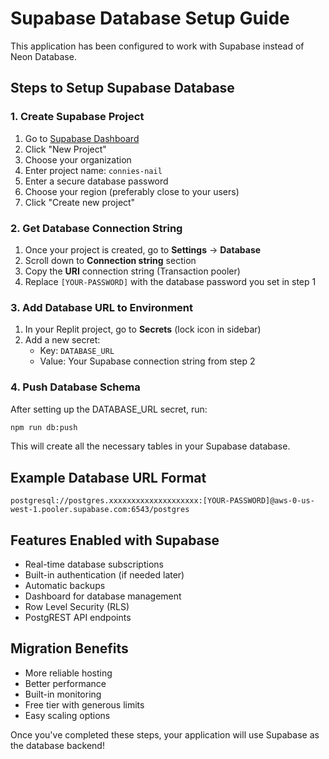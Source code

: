 # Supabase Database Setup Guide

This application has been configured to work with Supabase instead of Neon Database.

## Steps to Setup Supabase Database

### 1. Create Supabase Project
1. Go to [Supabase Dashboard](https://supabase.com/dashboard/projects)
2. Click "New Project"
3. Choose your organization
4. Enter project name: `connies-nail`
5. Enter a secure database password
6. Choose your region (preferably close to your users)
7. Click "Create new project"

### 2. Get Database Connection String
1. Once your project is created, go to **Settings** → **Database**
2. Scroll down to **Connection string** section
3. Copy the **URI** connection string (Transaction pooler)
4. Replace `[YOUR-PASSWORD]` with the database password you set in step 1

### 3. Add Database URL to Environment
1. In your Replit project, go to **Secrets** (lock icon in sidebar)
2. Add a new secret:
   - Key: `DATABASE_URL`
   - Value: Your Supabase connection string from step 2

### 4. Push Database Schema
After setting up the DATABASE_URL secret, run:
```bash
npm run db:push
```

This will create all the necessary tables in your Supabase database.

## Example Database URL Format
```
postgresql://postgres.xxxxxxxxxxxxxxxxxxxx:[YOUR-PASSWORD]@aws-0-us-west-1.pooler.supabase.com:6543/postgres
```

## Features Enabled with Supabase
- Real-time database subscriptions
- Built-in authentication (if needed later)
- Automatic backups
- Dashboard for database management
- Row Level Security (RLS)
- PostgREST API endpoints

## Migration Benefits
- More reliable hosting
- Better performance
- Built-in monitoring
- Free tier with generous limits
- Easy scaling options

Once you've completed these steps, your application will use Supabase as the database backend!
